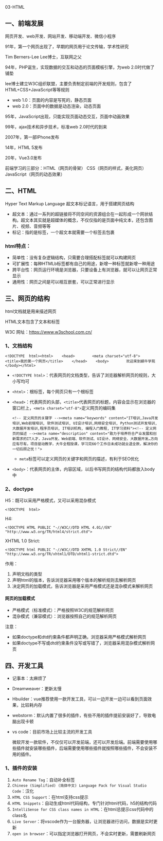 03-HTML

## 一、前端发展

网页开发、web开发、网站开发、移动端开发、微信小程序

91年，第一个网页出现了，早期的网页用于论文传输，学术性研究

Tim Berners-Lee Lee博士，互联网之父

94年，PHP诞生，实现数据的交互和动态的页面模板引擎，为web 2.0时代做了铺垫

lee博士建立W3C组织联盟，主要负责制定前端的开发规则，包含了HTML+CSS+JavaScript等等规则

- web 1.0：页面的内容是写死的，静态页面
- web 2.0：页面中的数据是动态渲染，动态页面

95年，JavaScript出现，只能实现页面动态交互，页面中动画效果

99年，ajax技术和异步技术，标准web 2.0时代的到来

2007年，第一部IPhone发布

14年，HTML 5发布

20年，Vue3.0发布

前端学习的三部分：HTML（网页的骨架） CSS（网页的样式，美化网页） JavaScript（网页的动态效果）

## 二、HTML

Hyper Text Markup Language 超文本标记语言，用于搭建网页结构

- 超文本：通过一系列的超链接将不同空间的资源组合在一起形成一个网状结构。超文本其实就是超媒体的概念，不仅仅指的是页面中纯文本，还包含图片、视频、音频等等
- 标记：指的是标签，一个超文本就需要一个标签去包裹

### html特点：

- 简单性：没有复杂逻辑结构，只需要合理搭配标签就可以构建网页
- 可扩展性：每种HTMLb标签都有自己的用途，新增一种标签就新增一种用途
- 跨平台性：网页运行环境是浏览器，只要设备上有浏览器，就可以让网页正常显示
- 通用性：网页之间是可以相互嵌套，可以正常进行显示

## 三、网页的结构

html文档就是用来描述网页

HTML文本包含了文本和标签

W3C 网址：https://www.w3school.com.cn/

### 1、文档结构

```
<!DOCTYPE  html><html>    <head>        <meta charset="utf-8">        <title>我的第一个网页</title>    </head>    <body>        欢迎来到蜗牛学苑    </body></html>
```

- `<!DOCTYPE html>`：代表网页的文档类型，告诉了浏览器解析网页的规则，大小写均可

- `<html>`：根标签，每个网页只有一个根标签

- `<head>`：代表网页的头部，`<title>`代表网页的标题，内容会显示在浏览器的窗口栏上，`<meta charset="utf-8">`定义网页的编码集

  ```
  <!-- 定义网页的关键字 --><meta name="keywords" content="IT培训,Java开发培训,Web前端培训, 软件测试培训, UI设计培训,网络安全培训, Python测试开发培训,大数据开发培训,程序员培训, IT培训机构, 编程入门教程, IT学习资料"><!-- 定义网页的描述 --><meta name="description" content="致力于培养符合产业发展和创新需求的IT人才，Java开发、Web前端、软件测试、UI设计、网络安全、大数据开发…方向应有尽有，项目驱动教学，大牛全程授课，学习完66个工作日未成功就业退全款，解决你的一切后顾之忧！">
  ```

  - `meta`标签可以定义网页的关键字和网页的描述，有利于SEO优化

- `<body>`：代表网页的主体，内容区域，以后书写网页的结构代码都放入body中

### 2、doctype

H5：既可以采用严格模式，又可以采用混杂模式

```
<!DOCTYPE  html>
```

H4:

```
<!DOCTYPE HTML PUBLIC "-//W3C//DTD HTML 4.01//EN" "http://www.w3.org/TR/html4/strict.dtd">
```

XHTML 1.0 Strict:

```
<!DOCTYPE html PUBLIC "-//W3C//DTD XHTML 1.0 Strict//EN"  "http://www.w3.org/TR/xhtml1/DTD/xhtml1-strict.dtd">
```

作用：

1. 声明文档的类型
2. 声明html的版本，告诉浏览器采用哪个版本的解析规则去解析网页
3. 决定网页的加载模式，告诉浏览器是采用严格模式还是混杂模式来解析网页

#### 网页的加载模式

- 严格模式（标准模式）：严格按照W3C的规范解析网页
- 混杂模式（兼容模式）：浏览器按照自己的规范解析网页

注意：

- 如果doctype和dtd约束条件都声明正确，浏览器采用严格模式解析网页
- 如果doctype不写或dtd约束条件没写或写错了，浏览器采用混杂模式解析网页

## 四、开发工具

- 记事本：太麻烦了

- Dreamweaver：更新太慢

- Hbuilder：vue推荐使用一款开发工具，可以一边开发一边可以看到页面效果，比较耗内存

- webstorm：默认内置了很多的插件，有些不用的插件提前安装好了，导致电脑出现卡顿

- vs code：目前市场上比较主流的开发工具

  微软开发一款软件，不仅仅可以开发前端，还可以开发后端。前端需要使用哪些插件就安装哪些插件，后端需要使用哪些插件就按照哪些插件，不会安装不用的插件。

### 1、插件的安装

1. `Auto Rename Tag`：自动补全标签
2. `Chinese (Simplified) (简体中文) Language Pack for Visual Studio Code`：汉化
3. `HTML CSS Support`：在html支持css提示
4. `HTML Snippets`：自动生成html代码结构，专门针对html代码，h5的结构代码
5. `IntelliSense for CSS class names in HTML`：在html总提示css代码中的class名
6. `Live Server`：将vscode作为一台服务器，让浏览器进行访问，数据是实时更新
7. `open in browser`：可以指定浏览器打开网页，不会实时更新，需要刷新网页